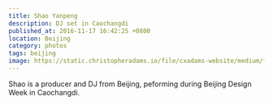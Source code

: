 ```yaml
---
title: Shao Yanpeng
description: DJ set in Caochangdi
published_at: 2016-11-17 16:42:25 +0800
location: Beijing
category: photos
tags: beijing
image: https://static.christopheradams.io/file/cxadams-website/medium/flickr/8191/8122265571_bc2700623d_k.jpg
---
```


Shao is a producer and DJ from Beijing, peforming during Beijing Design Week in Caochangdi.
